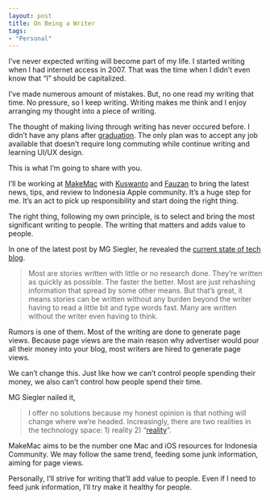 ```yaml
---
layout: post
title: On Being a Writer
tags:
- "Personal"
---
```


I’ve never expected writing will become part of my life. I started writing when I had internet access in 2007. That was the time when I didn’t even know that “I” should be capitalized.

<!--more-->

I’ve made numerous amount of mistakes. But, no one read my writing that time. No pressure, so I keep writing. Writing makes me think and I enjoy arranging my thought into a piece of writing.

The thought of making living through writing has never occured before. I didn’t have any plans after [graduation](http://sayzlim.net/graduation/ "Graduation - Sayz Lim"). The only plan was to accept any job available that doesn’t require long commuting while continue writing and learning UI/UX design.

This is what I’m going to share with you.

I’ll be working at [MakeMac][0633-001] with [Kuswanto][0633-002] and [Fauzan][0633-003] to bring the latest news, tips, and review to Indonesia Apple community. It’s a huge step for me. It’s an act to pick up responsibility and start doing the right thing.

[0633-001]: http://www.makemac.com/ "MakeMac: Situs Tips, Tutorial, Review dan Berita Apple Terbesar di ..."
[0633-002]: https://twitter.com/kuswanto "Kuswanto (kuswanto) on Twitter"
[0633-003]: https://twitter.com/fauzanalfi "Fauzan Alfi (fauzanalfi) on Twitter"

The right thing, following my own principle, is to select and bring the most significant writing to people. The writing that matters and adds value to people.

In one of the latest post by MG Siegler, he revealed the [current state of tech blog](http://parislemon.com/post/17527312140/content-everywhere-but-not-a-drop-to-drink "ParisLemon — Content Everywhere, But Not A Drop To Drink").

> Most are stories written with little or no research done. They’re written as quickly as possible. The faster the better. Most are just rehashing information that spread by some other means. But that’s great, it means stories can be written without any burden beyond the writer having to read a little bit and type words fast. Many are written without the writer even having to think.

Rumors is one of them. Most of the writing are done to generate page views. Because page views are the main reason why advertiser would pour all their money into your blog, most writers are hired to generate page views.

We can’t change this. Just like how we can’t control people spending their money, we also can’t control how people spend their time.

MG Siegler nailed it,

> I offer no solutions because my honest opinion is that nothing will change where we’re headed. Increasingly, there are two realities in the technology space: 1) reality 2) “[reality](http://parislemon.com/post/17456056398/dear-henry-blodget-dont-mean-to-be-rude-but-its "ParisLemon — DEAR HENRY BLODGET: Don&#39;t Mean To Be Rude ...")”.

MakeMac aims to be the number one Mac and iOS resources for Indonesia Community. We may follow the same trend, feeding some junk information, aiming for page views.

Personally, I’ll strive for writing that’ll add value to people. Even if I need to feed junk information, I’ll try make it healthy for people.
